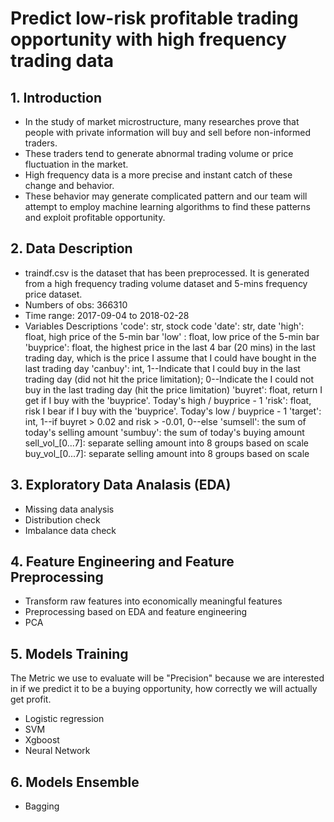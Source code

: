 # Predict low-risk profitable trading opportunity with high frequency trading data
## 1. Introduction
* In the study of market microstructure, many researches prove that people with private information will buy and sell before non-informed traders.
* These traders tend to generate abnormal trading volume or price fluctuation in the market.
* High frequency data is a more precise and instant catch of these change and behavior.
* These behavior may generate complicated pattern and our team will attempt to employ machine learning algorithms to find these patterns and exploit profitable opportunity.

## 2. Data Description
* traindf.csv is the dataset that has been preprocessed. It is generated from a high frequency trading volume dataset and 5-mins frequency price dataset.
* Numbers of obs: 366310
* Time range: 2017-09-04 to 2018-02-28
* Variables Descriptions
'code': str, stock code
'date': str, date
'high': float, high price of the 5-min bar
'low' : float, low price of the 5-min bar
'buyprice': float, the highest price in the last 4 bar (20 mins) in the last trading day, which is the price I assume that I could have bought in the last trading day
'canbuy': int, 1--Indicate that I could buy in the last trading day (did not hit the price limitation); 0--Indicate the I could not buy in the last trading day (hit the price limitation)
'buyret': float, return I get if I buy with the 'buyprice'. Today's high / buyprice - 1
'risk': float, risk I bear if I buy with the 'buyprice'. Today's low / buyprice - 1
'target': int, 1--if buyret > 0.02 and risk > -0.01, 0--else
'sumsell': the sum of today's selling amount
'sumbuy': the sum of today's buying amount
sell_vol_[0...7]: separate selling amount into 8 groups based on scale
buy_vol_[0...7]: separate selling amount into 8 groups based on scale

## 3. Exploratory Data Analasis (EDA)
* Missing data analysis
* Distribution check
* Imbalance data check

## 4. Feature Engineering and Feature Preprocessing
* Transform raw features into economically meaningful features
* Preprocessing based on EDA and feature engineering
* PCA

## 5. Models Training
The Metric we use to evaluate will be "Precision" because we are interested in if we predict it to be a buying opportunity, how correctly we will actually get profit.
* Logistic regression
* SVM
* Xgboost
* Neural Network

## 6. Models Ensemble
* Bagging
